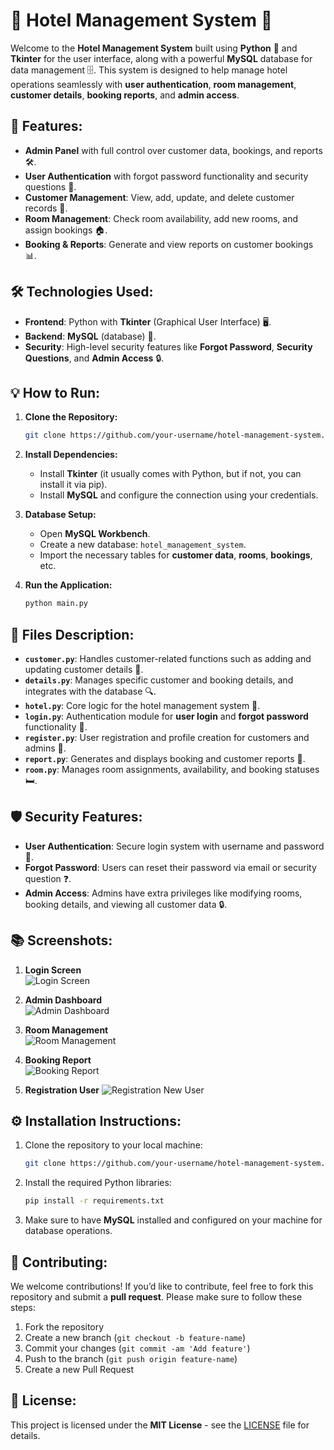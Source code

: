 # 🏨 Hotel Management System 🏨

Welcome to the **Hotel Management System** built using **Python** 🐍 and **Tkinter** for the user interface, along with a powerful **MySQL** database for data management 🗄️. This system is designed to help manage hotel operations seamlessly with **user authentication**, **room management**, **customer details**, **booking reports**, and **admin access**.

## 🚀 Features:
- **Admin Panel** with full control over customer data, bookings, and reports 🛠️.
- **User Authentication** with forgot password functionality and security questions 🔐.
- **Customer Management**: View, add, update, and delete customer records 🧳.
- **Room Management**: Check room availability, add new rooms, and assign bookings 🏠.
- **Booking & Reports**: Generate and view reports on customer bookings 📊.

## 🛠️ Technologies Used:
- **Frontend**: Python with **Tkinter** (Graphical User Interface) 🖥️.
- **Backend**: **MySQL** (database) 💾.
- **Security**: High-level security features like **Forgot Password**, **Security Questions**, and **Admin Access** 🔒.

## 💡 How to Run:

1. **Clone the Repository:**
    ```bash
    git clone https://github.com/your-username/hotel-management-system.git
    ```

2. **Install Dependencies:**
    - Install **Tkinter** (it usually comes with Python, but if not, you can install it via pip).
    - Install **MySQL** and configure the connection using your credentials.

3. **Database Setup:**
    - Open **MySQL Workbench**.
    - Create a new database: `hotel_management_system`.
    - Import the necessary tables for **customer data**, **rooms**, **bookings**, etc.

4. **Run the Application:**
    ```bash
    python main.py
    ```

## 📂 Files Description:
- **`customer.py`**: Handles customer-related functions such as adding and updating customer details 📇.
- **`details.py`**: Manages specific customer and booking details, and integrates with the database 🔍.
- **`hotel.py`**: Core logic for the hotel management system 🏨.
- **`login.py`**: Authentication module for **user login** and **forgot password** functionality 🔑.
- **`register.py`**: User registration and profile creation for customers and admins 📝.
- **`report.py`**: Generates and displays booking and customer reports 📑.
- **`room.py`**: Manages room assignments, availability, and booking statuses 🛏️.

## 🛡️ Security Features:
- **User Authentication**: Secure login system with username and password 🔑.
- **Forgot Password**: Users can reset their password via email or security question ❓.
- **Admin Access**: Admins have extra privileges like modifying rooms, booking details, and viewing all customer data 🔒.

## 📚 Screenshots:
1. **Login Screen**  
   ![Login Screen](https://github.com/Mohit-Kumawat2004/Hotel-Management-System/blob/main/Output%20Images/image%20login.png)

2. **Admin Dashboard**  
   ![Admin Dashboard](https://github.com/Mohit-Kumawat2004/Hotel-Management-System/blob/main/Output%20Images/admin.png)

3. **Room Management**  
   ![Room Management](https://github.com/Mohit-Kumawat2004/Hotel-Management-System/blob/main/Output%20Images/room.png)

4. **Booking Report**  
   ![Booking Report](https://github.com/Mohit-Kumawat2004/Hotel-Management-System/blob/main/Output%20Images/About.png)

5. **Registration User**
   ![Registration New User](https://github.com/Mohit-Kumawat2004/Hotel-Management-System/blob/main/Output%20Images/register.png)

## ⚙️ Installation Instructions:
1. Clone the repository to your local machine:
    ```bash
    git clone https://github.com/your-username/hotel-management-system.git
    ```

2. Install the required Python libraries:
    ```bash
    pip install -r requirements.txt
    ```

3. Make sure to have **MySQL** installed and configured on your machine for database operations.

## 📑 Contributing:
We welcome contributions! If you’d like to contribute, feel free to fork this repository and submit a **pull request**. Please make sure to follow these steps:
1. Fork the repository
2. Create a new branch (`git checkout -b feature-name`)
3. Commit your changes (`git commit -am 'Add feature'`)
4. Push to the branch (`git push origin feature-name`)
5. Create a new Pull Request

## 📝 License:
This project is licensed under the **MIT License** - see the [LICENSE](LICENSE) file for details.
